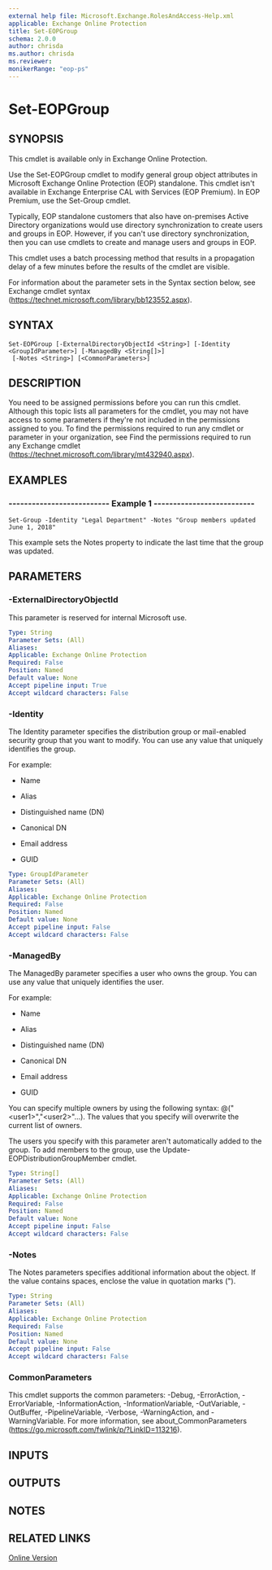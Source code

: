 ```yaml
---
external help file: Microsoft.Exchange.RolesAndAccess-Help.xml
applicable: Exchange Online Protection
title: Set-EOPGroup
schema: 2.0.0
author: chrisda
ms.author: chrisda
ms.reviewer:
monikerRange: "eop-ps"
---
```


# Set-EOPGroup

## SYNOPSIS
This cmdlet is available only in Exchange Online Protection.

Use the Set-EOPGroup cmdlet to modify general group object attributes in Microsoft Exchange Online Protection (EOP) standalone. This cmdlet isn't available in Exchange Enterprise CAL with Services (EOP Premium). In EOP Premium, use the Set-Group cmdlet.

Typically, EOP standalone customers that also have on-premises Active Directory organizations would use directory synchronization to create users and groups in EOP. However, if you can't use directory synchronization, then you can use cmdlets to create and manage users and groups in EOP.

This cmdlet uses a batch processing method that results in a propagation delay of a few minutes before the results of the cmdlet are visible.

For information about the parameter sets in the Syntax section below, see Exchange cmdlet syntax (https://technet.microsoft.com/library/bb123552.aspx).

## SYNTAX

```
Set-EOPGroup [-ExternalDirectoryObjectId <String>] [-Identity <GroupIdParameter>] [-ManagedBy <String[]>]
 [-Notes <String>] [<CommonParameters>]
```

## DESCRIPTION
You need to be assigned permissions before you can run this cmdlet. Although this topic lists all parameters for the cmdlet, you may not have access to some parameters if they're not included in the permissions assigned to you. To find the permissions required to run any cmdlet or parameter in your organization, see Find the permissions required to run any Exchange cmdlet (https://technet.microsoft.com/library/mt432940.aspx).

## EXAMPLES

### -------------------------- Example 1 --------------------------
```
Set-Group -Identity "Legal Department" -Notes "Group members updated June 1, 2018"
```

This example sets the Notes property to indicate the last time that the group was updated.

## PARAMETERS

### -ExternalDirectoryObjectId
This parameter is reserved for internal Microsoft use.

```yaml
Type: String
Parameter Sets: (All)
Aliases:
Applicable: Exchange Online Protection
Required: False
Position: Named
Default value: None
Accept pipeline input: True
Accept wildcard characters: False
```

### -Identity
The Identity parameter specifies the distribution group or mail-enabled security group that you want to modify. You can use any value that uniquely identifies the group.

For example:

- Name

- Alias

- Distinguished name (DN)

- Canonical DN

- Email address

- GUID

```yaml
Type: GroupIdParameter
Parameter Sets: (All)
Aliases:
Applicable: Exchange Online Protection
Required: False
Position: Named
Default value: None
Accept pipeline input: False
Accept wildcard characters: False
```

### -ManagedBy
The ManagedBy parameter specifies a user who owns the group. You can use any value that uniquely identifies the user.

For example:

- Name

- Alias

- Distinguished name (DN)

- Canonical DN

- Email address

- GUID

You can specify multiple owners by using the following syntax: @("\<user1\>","\<user2\>"...). The values that you specify will overwrite the current list of owners.

The users you specify with this parameter aren't automatically added to the group. To add members to the group, use the Update-EOPDistributionGroupMember cmdlet.

```yaml
Type: String[]
Parameter Sets: (All)
Aliases:
Applicable: Exchange Online Protection
Required: False
Position: Named
Default value: None
Accept pipeline input: False
Accept wildcard characters: False
```

### -Notes
The Notes parameters specifies additional information about the object. If the value contains spaces, enclose the value in quotation marks (").

```yaml
Type: String
Parameter Sets: (All)
Aliases:
Applicable: Exchange Online Protection
Required: False
Position: Named
Default value: None
Accept pipeline input: False
Accept wildcard characters: False
```

### CommonParameters
This cmdlet supports the common parameters: -Debug, -ErrorAction, -ErrorVariable, -InformationAction, -InformationVariable, -OutVariable, -OutBuffer, -PipelineVariable, -Verbose, -WarningAction, and -WarningVariable. For more information, see about_CommonParameters (https://go.microsoft.com/fwlink/p/?LinkID=113216).

## INPUTS

###  

## OUTPUTS

###  

## NOTES

## RELATED LINKS

[Online Version](https://technet.microsoft.com/library/bed90147-4ff9-4b9d-b9fc-3e7843397818.aspx)
